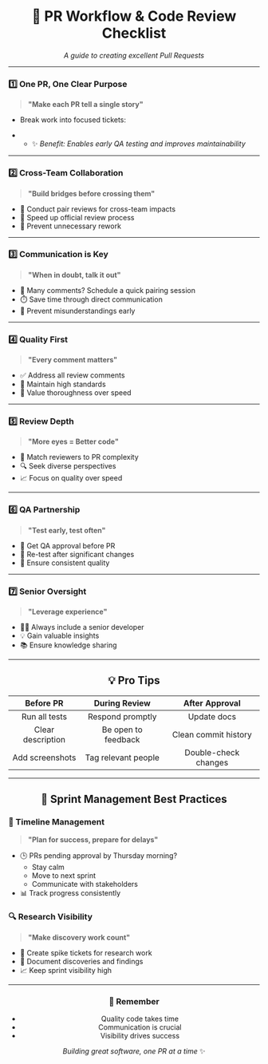 <div align="center">

# 🎯 PR Workflow & Code Review Checklist

*A guide to creating excellent Pull Requests*

</div>

---

### 1️⃣ One PR, One Clear Purpose
> **"Make each PR tell a single story"**
* Break work into focused tickets:

* * ✨ *Benefit: Enables early QA testing and improves maintainability*

---

### 2️⃣ Cross-Team Collaboration
> **"Build bridges before crossing them"**
* 🤝 Conduct pair reviews for cross-team impacts
* 🚀 Speed up official review process
* 🔄 Prevent unnecessary rework

---

### 3️⃣ Communication is Key
> **"When in doubt, talk it out"**
* 💬 Many comments? Schedule a quick pairing session
* ⏱️ Save time through direct communication
* 🤔 Prevent misunderstandings early

---

### 4️⃣ Quality First
> **"Every comment matters"**
* ✅ Address all review comments
* 💪 Maintain high standards
* 🌟 Value thoroughness over speed

---

### 5️⃣ Review Depth
> **"More eyes = Better code"**
* 🧠 Match reviewers to PR complexity
* 🔍 Seek diverse perspectives
* 📈 Focus on quality over speed

---

### 6️⃣ QA Partnership
> **"Test early, test often"**
* 🧪 Get QA approval before PR
* 🔄 Re-test after significant changes
* 🎯 Ensure consistent quality

---

### 7️⃣ Senior Oversight
> **"Leverage experience"**
* 👨‍💻 Always include a senior developer
* 💡 Gain valuable insights
* 📚 Ensure knowledge sharing

---

<div align="center">

## 💡 Pro Tips

| Before PR | During Review | After Approval |
|:---:|:---:|:---:|
| Run all tests | Respond promptly | Update docs |
| Clear description | Be open to feedback | Clean commit history |
| Add screenshots | Tag relevant people | Double-check changes |

</div>

---

<div align="center">

## 🌟 Sprint Management Best Practices

</div>

### 📅 Timeline Management
> **"Plan for success, prepare for delays"**
* 🕒 PRs pending approval by Thursday morning? 
  * Stay calm
  * Move to next sprint
  * Communicate with stakeholders
* 📊 Track progress consistently

### 🔍 Research Visibility
> **"Make discovery work count"**
* 📝 Create spike tickets for research work
* 🔬 Document discoveries and findings
* 📈 Keep sprint visibility high

---

<div align="center">

### 🎯 Remember
* Quality code takes time
* Communication is crucial
* Visibility drives success

*Building great software, one PR at a time* ✨

</div>
